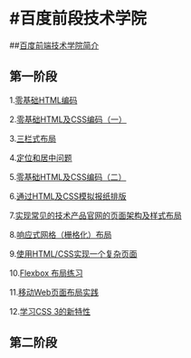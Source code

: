 #百度前段技术学院
==========
##[百度前端技术学院简介](http://ife.baidu.com/)  
## 第一阶段
1.[零基础HTML编码](http://ife.baidu.com/task/detail?taskId=1)   

2.[零基础HTML及CSS编码（一）](http://ife.baidu.com/task/detail?taskId=2)   

3.[三栏式布局](http://ife.baidu.com/task/detail?taskId=3)  

4.[定位和居中问题](http://ife.baidu.com/task/detail?taskId=4)   

5.[零基础HTML及CSS编码（二）](http://ife.baidu.com/task/detail?taskId=5)  

6.[通过HTML及CSS模拟报纸排版](http://ife.baidu.com/task/detail?taskId=6)  

7.[实现常见的技术产品官网的页面架构及样式布局](http://ife.baidu.com/task/detail?taskId=7)  

8.[响应式网格（栅格化）布局](http://ife.baidu.com/task/detail?taskId=8)  

9.[使用HTML/CSS实现一个复杂页面](http://ife.baidu.com/task/detail?taskId=9)  

10.[Flexbox 布局练习](http://ife.baidu.com/task/detail?taskId=10)  

11.[移动Web页面布局实践](http://ife.baidu.com/task/detail?taskId=11)  

12.[学习CSS 3的新特性](http://ife.baidu.com/task/detail?taskId=12)  


## 第二阶段
